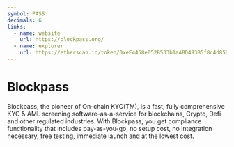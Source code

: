 ```yaml
---
symbol: PASS
decimals: 6
links:
  - name: website
    url: https://blockpass.org/
  - name: explorer
    url: https://etherscan.io/token/0xeE4458e052B533b1aABD493B5f8c4d85D7B263Dc
---
```


# Blockpass

Blockpass, the pioneer of On-chain KYC(TM), is a fast, fully comprehensive KYC & AML screening software-as-a-service for blockchains, Crypto, Defi and other regulated industries. With Blockpass, you get compliance functionality that includes pay-as-you-go, no setup cost, no integration necessary, free testing, immediate launch and at the lowest cost.
